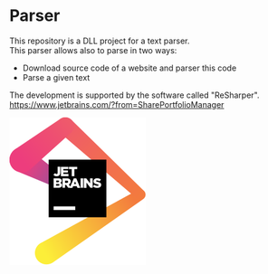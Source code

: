 # Parser
This repository is a DLL project for a text parser.<br>
This parser allows also to parse in two ways:<br>
<ul>
  <li>
  Download source code of a website and parser this code
  </li>
  <li>
  Parse a given text
  </li>
</ul>

The development is supported by the software called "ReSharper".</br>
https://www.jetbrains.com/?from=SharePortfolioManager

<a href="https://www.jetbrains.com/?from=SharePortfolioManager" target="_blank">
  <img src="jetbrains.svg">
</a>
